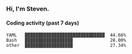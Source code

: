 ### Hi, I'm Steven.

#### Coding activity (past 7 days)
```
YAML   ▓▓▓▓▓▓▓▓▓▓▓▓▓▓▓▓▓▓▓▓▓▓▓▓▓▓▓▓▓▓  44.66%
Bash   ▓▓▓▓▓▓▓▓▓▓▓▓▓▓▓▓▓▓              28.00%
other  ▓▓▓▓▓▓▓▓▓▓▓▓▓▓▓▓▓▓              27.34%
```
